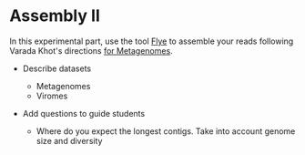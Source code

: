 # Assembly II

In this experimental part, use the tool [Flye](https://github.com/fenderglass/Flye) to assemble your reads following Varada Khot's directions [for Metagenomes](https://github.com/vmkhot/Metagenome-workflows/blob/main/Nanopore-Long-Reads/Nanopore%20Assembly.md#for-metagenomes).   

- Describe datasets
    - Metagenomes
    - Viromes
      
- Add questions to guide students
  - Where do you expect the longest contigs. Take into account genome size and diversity
